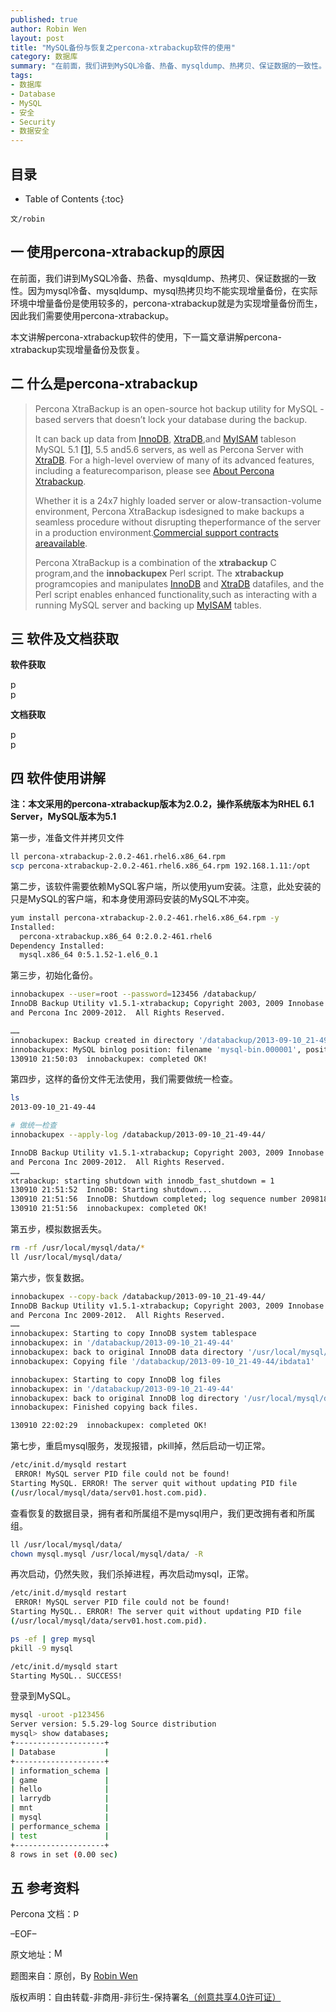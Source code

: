 ```yaml
---
published: true
author: Robin Wen
layout: post
title: "MySQL备份与恢复之percona-xtrabackup软件的使用"
category: 数据库
summary: "在前面，我们讲到MySQL冷备、热备、mysqldump、热拷贝、保证数据的一致性。因为mysql冷备、mysqldump、mysql热拷贝均不能实现增量备份，在实际环境中增量备份是使用较多的，percona-xtrabackup就是为实现增量备份而生，因此我们需要使用percona-xtrabackup。在前面，我们讲到MySQL冷备、热备、mysqldump、热拷贝、保证数据的一致性。因为mysql冷备、mysqldump、mysql热拷贝均不能实现增量备份，在实际环境中增量备份是使用较多的，percona-xtrabackup就是为实现增量备份而生，因此我们需要使用percona-xtrabackup。"
tags: 
- 数据库
- Database
- MySQL
- 安全
- Security
- 数据安全
---
```


## 目录 ##

* Table of Contents
{:toc}

`文/robin`

## 一 使用percona-xtrabackup的原因 ##

在前面，我们讲到MySQL冷备、热备、mysqldump、热拷贝、保证数据的一致性。因为mysql冷备、mysqldump、mysql热拷贝均不能实现增量备份，在实际环境中增量备份是使用较多的，percona-xtrabackup就是为实现增量备份而生，因此我们需要使用percona-xtrabackup。

本文讲解percona-xtrabackup软件的使用，下一篇文章讲解percona-xtrabackup实现增量备份及恢复。

## 二 什么是percona-xtrabackup ##

> Percona XtraBackup is an open-source hot backup utility for MySQL -based servers that doesn’t lock your database during the backup.
> 
> It can back up data from <a href="http://www.percona.com/doc/percona-xtrabackup/2.1/glossary.html#term-innodb" target="_blank">InnoDB</a>, <a href="http://www.percona.com/doc/percona-xtrabackup/2.1/glossary.html#term-xtradb" target="_blank">XtraDB</a>,and <a href="http://www.percona.com/doc/percona-xtrabackup/2.1/glossary.html#term-myisam" target="_blank">MyISAM</a> tableson MySQL 5.1 <a href="http://www.percona.com/doc/percona-xtrabackup/2.1/#n-1" target="_blank">[1]</a>, 5.5 and5.6 servers, as well as Percona Server with <a href="http://www.percona.com/doc/percona-xtrabackup/2.1/glossary.html#term-xtradb" target="_blank">XtraDB</a>. For a high-level overview of many of its advanced features, including a featurecomparison, please see <a href="http://www.percona.com/doc/percona-xtrabackup/2.1/intro.html" target="_blank">About Percona Xtrabackup</a>.
> 
> Whether it is a 24x7 highly loaded server or alow-transaction-volume environment, Percona XtraBackup isdesigned to make backups a seamless procedure without disrupting theperformance of the server in a production environment.<a href="http://www.percona.com/services/mysql-support" target="_blank">Commercial support contracts areavailable</a>.
> 
> Percona XtraBackup is a combination of the **xtrabackup** C program,and the **innobackupex** Perl script. The **xtrabackup** programcopies and manipulates <a href="http://www.percona.com/doc/percona-xtrabackup/2.1/glossary.html#term-innodb" target="_blank">InnoDB</a> and <a href="http://www.percona.com/doc/percona-xtrabackup/2.1/glossary.html#term-xtradb" target="_blank">XtraDB</a> datafiles, and the Perl script enables enhanced functionality,such as interacting with a running MySQL server and backing up <a href="http://www.percona.com/doc/percona-xtrabackup/2.1/glossary.html#term-myisam" target="_blank">MyISAM</a> tables.

## 三 软件及文档获取 ##

**软件获取**

<a href="http://www.percona.com/software/percona-xtrabackup/downloads" target="_blank"><img src="https://cdn.wenguobing.com/18VTVkQ.jpg" title="percona-xtrabackup" height="16px" width="16px" border="0" alt="percona-xtrabackup" /></a> <br/>
<a href="http://download.csdn.net/detail/wentasy/6638171" target="_blank"><img src="https://cdn.wenguobing.com/BROigUO.jpg" title="percona-xtrabackup" height="16px" width="16px" border="0" alt="percona-xtrabackup" /></a>

**文档获取**

<a href="http://www.percona.com/doc/percona-xtrabackup/2.1/" target="_blank"><img src="https://cdn.wenguobing.com/18VTVkQ.jpg" title="percona-xtrabackup" height="16px" width="16px" border="0" alt="percona-xtrabackup" /></a> <br/>
<a href="http://download.csdn.net/detail/wentasy/6638029" target="_blank"><img src="https://cdn.wenguobing.com/BROigUO.jpg" title="percona-xtrabackup" height="16px" width="16px" border="0" alt="percona-xtrabackup" /></a>

## 四 软件使用讲解 ##

**注：本文采用的percona-xtrabackup版本为2.0.2，操作系统版本为RHEL 6.1 Server，MySQL版本为5.1**

第一步，准备文件并拷贝文件

``` bash
ll percona-xtrabackup-2.0.2-461.rhel6.x86_64.rpm
scp percona-xtrabackup-2.0.2-461.rhel6.x86_64.rpm 192.168.1.11:/opt
```

第二步，该软件需要依赖MySQL客户端，所以使用yum安装。注意，此处安装的只是MySQL的客户端，和本身使用源码安装的MySQL不冲突。

``` bash
yum install percona-xtrabackup-2.0.2-461.rhel6.x86_64.rpm -y
Installed:
  percona-xtrabackup.x86_64 0:2.0.2-461.rhel6
Dependency Installed:
  mysql.x86_64 0:5.1.52-1.el6_0.1
```

第三步，初始化备份。

``` bash
innobackupex --user=root --password=123456 /databackup/
InnoDB Backup Utility v1.5.1-xtrabackup; Copyright 2003, 2009 Innobase Oy
and Percona Inc 2009-2012.  All Rights Reserved.

……
innobackupex: Backup created in directory '/databackup/2013-09-10_21-49-44'
innobackupex: MySQL binlog position: filename 'mysql-bin.000001', position 7312
130910 21:50:03  innobackupex: completed OK!
```

第四步，这样的备份文件无法使用，我们需要做统一检查。

``` bash
ls
2013-09-10_21-49-44

# 做统一检查
innobackupex --apply-log /databackup/2013-09-10_21-49-44/

InnoDB Backup Utility v1.5.1-xtrabackup; Copyright 2003, 2009 Innobase Oy
and Percona Inc 2009-2012.  All Rights Reserved.
……
xtrabackup: starting shutdown with innodb_fast_shutdown = 1
130910 21:51:52  InnoDB: Starting shutdown...
130910 21:51:56  InnoDB: Shutdown completed; log sequence number 2098188
130910 21:51:56  innobackupex: completed OK!
```

第五步，模拟数据丢失。

``` bash
rm -rf /usr/local/mysql/data/*
ll /usr/local/mysql/data/
```

第六步，恢复数据。

``` bash
innobackupex --copy-back /databackup/2013-09-10_21-49-44/
InnoDB Backup Utility v1.5.1-xtrabackup; Copyright 2003, 2009 Innobase Oy
and Percona Inc 2009-2012.  All Rights Reserved.
……
innobackupex: Starting to copy InnoDB system tablespace
innobackupex: in '/databackup/2013-09-10_21-49-44'
innobackupex: back to original InnoDB data directory '/usr/local/mysql/data'
innobackupex: Copying file '/databackup/2013-09-10_21-49-44/ibdata1'

innobackupex: Starting to copy InnoDB log files
innobackupex: in '/databackup/2013-09-10_21-49-44'
innobackupex: back to original InnoDB log directory '/usr/local/mysql/data'
innobackupex: Finished copying back files.

130910 22:02:29  innobackupex: completed OK!
```

第七步，重启mysql服务，发现报错，pkill掉，然后启动一切正常。

``` bash
/etc/init.d/mysqld restart
 ERROR! MySQL server PID file could not be found!
Starting MySQL. ERROR! The server quit without updating PID file 
(/usr/local/mysql/data/serv01.host.com.pid).
```

查看恢复的数据目录，拥有者和所属组不是mysql用户，我们更改拥有者和所属组。
``` bash
ll /usr/local/mysql/data/
chown mysql.mysql /usr/local/mysql/data/ -R
```

再次启动，仍然失败，我们杀掉进程，再次启动mysql，正常。

``` bash
/etc/init.d/mysqld restart
 ERROR! MySQL server PID file could not be found!
Starting MySQL.. ERROR! The server quit without updating PID file 
(/usr/local/mysql/data/serv01.host.com.pid).

ps -ef | grep mysql
pkill -9 mysql

/etc/init.d/mysqld start
Starting MySQL.. SUCCESS!
```

登录到MySQL。

``` bash
mysql -uroot -p123456
Server version: 5.5.29-log Source distribution
mysql> show databases;
+--------------------+
| Database           |
+--------------------+
| information_schema |
| game               |
| hello              |
| larrydb            |
| mnt                |
| mysql              |
| performance_schema |
| test               |
+--------------------+
8 rows in set (0.00 sec)

```

## 五 参考资料 ##

Percona 文档：<a href="http://www.percona.com/doc/percona-xtrabackup/2.1/" target="_blank"><img src="https://cdn.wenguobing.com/18VTVkQ.jpg" title="percona-xtrabackup" height="16px" width="16px" border="0" alt="percona-xtrabackup" /></a>

–EOF–

原文地址：<a href="" target="_blank"><img src="https://cdn.wenguobing.com/BROigUO.jpg" title="MySQL备份与恢复之percona-xtrabackup软件的使用" height="16px" width="16px" border="0" alt="MySQL备份与恢复之percona-xtrabackup软件的使用" /></a>

题图来自：原创，By <a href="https://dbarobin.com/" target="_blank">Robin Wen</a>

版权声明：自由转载-非商用-非衍生-保持署名<a href="http://creativecommons.org/licenses/by-nc-nd/4.0/deed.zh" target="_blank">（创意共享4.0许可证）</a>
